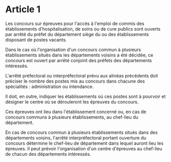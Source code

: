 # Article 1

Les concours sur épreuves pour l'accès à l'emploi de commis des établissements d'hospitalisation, de soins ou de cure publics sont ouverts par arrêté du préfet du département siège du ou des établissements disposant de postes vacants.

Dans le cas où l'organisation d'un concours commun à plusieurs établissements situés dans les départements voisins a été décidée, ce concours est ouvert par arrêté conjoint des préfets des départements intéressés.

L'arrêté préfectoral ou interpréfectoral prévu aux alinéas précédents doit préciser le nombre des postes mis au concours dans chacune des spécialités : administration ou intendance.

Il doit, en outre, indiquer les établissements où ces postes sont à pourvoir et désigner le centre où se dérouleront les épreuves du concours.

Ces épreuves ont lieu dans l'établissement concerné ou, en cas de concours communs à plusieurs établissements, au chef-lieu du département.

En cas de concours commun à plusieurs établissements situés dans des départements voisins, l'arrêté interpréfectoral portant ouverture du concours détermine le chef-lieu de département dans lequel auront lieu les épreuves. Il peut prévoir l'organisation d'un centre d'épreuves au chef-lieu de chacun des départements intéressés.
